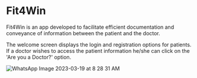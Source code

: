 # Fit4Win
Fit4Win is an app developed to facilitate efficient documentation and conveyance of information between the patient and the doctor.  

The welcome screen displays the login and registration options for patients. If a doctor wishes to access the patient information he/she can click on the 'Are you a Doctor?' option.  


![WhatsApp Image 2023-03-19 at 8 28 31 AM](https://user-images.githubusercontent.com/89999331/226151877-0cf530b5-4c39-4a1b-adbd-1474edb415b0.jpeg)


